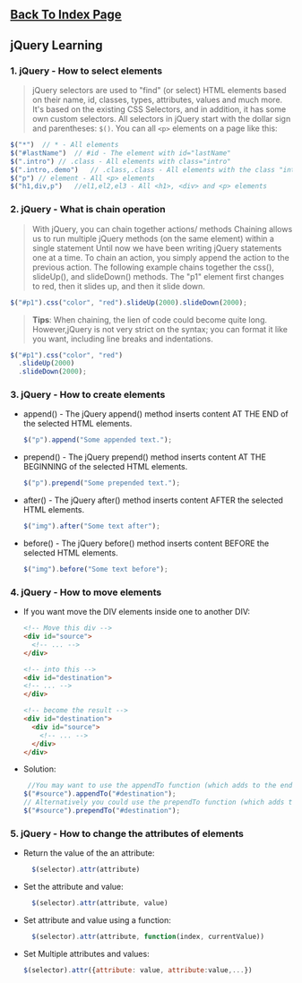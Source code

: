 ## [Back To Index Page](https://www.graceyutech.com/Yu-Blog/)
## jQuery Learning

### 1. jQuery - How to select elements
> jQuery selectors are used to "find" (or select) HTML elements based on their name, id, classes, types, attributes, values and much more.
> It's based on the existing CSS Selectors, and in addition, it has some own custom selectors.
> All selectors in jQuery start with the dollar sign and parentheses: ```$()```.
> You can all ```<p>``` elements on a page like this:

```javascript
$("*")	// * - All elements
$("#lastName")	// #id - The element with id="lastName"
$(".intro")	// .class - All elements with class="intro"
$(".intro,.demo")	// .class,.class - All elements with the class "intro" or "demo"
$("p") // element - All <p> elements
$("h1,div,p")	//el1,el2,el3 - All <h1>, <div> and <p> elements
```
### 2. jQuery - What is chain operation
> With jQuery, you can chain together actions/ methods
> Chaining allows us to run multiple jQuery methods (on the same element) within a single statement
> Until now we have been writing jQuery statements one at a time.
> To chain an action, you simply append the action to the previous action.
> The following example chains together the css(), slideUp(), and slideDown() methods. The "p1" element first changes to red, then it slides up, and then it slide down.
```javascript
$("#p1").css("color", "red").slideUp(2000).slideDown(2000);
```
> **Tips**: When chaining, the lien of code could become quite long. However,jQuery is not very strict on the syntax; you can format it like you want, including line breaks and indentations.
```javascript
$("#p1").css("color", "red")
  .slideUp(2000)
  .slideDown(2000);
```

### 3. jQuery - How to create elements
- append() - The jQuery append() method inserts content AT THE END of the selected HTML elements.
  ```javascript
  $("p").append("Some appended text.");
  ```
- prepend() - The jQuery prepend() method inserts content AT THE BEGINNING of the selected HTML elements.
   ```javascript
   $("p").prepend("Some prepended text.");
  ```
- after() - The jQuery after() method inserts content AFTER the selected HTML elements.
  ```javascript
  $("img").after("Some text after");
  ```
- before() - The jQuery before() method inserts content BEFORE the selected HTML elements.
  ```javascript
  $("img").before("Some text before");
  ```
### 4. jQuery - How to move elements
- If you want move the DIV elements inside one to another DIV:
  ```html
  <!-- Move this div -->
  <div id="source">
    <!-- ... -->
  </div>

  <!-- into this -->
  <div id="destination">
  <!-- ... -->
  </div>

  <!-- become the result -->
  <div id="destination">
    <div id="source">
      <!-- ... -->
    </div>
  </div>
  ```
- Solution:
  ```javascript
   //You may want to use the appendTo function (which adds to the end of the element):
  $("#source").appendTo("#destination");
  // Alternatively you could use the prependTo function (which adds to the beginning of the element):
  $("#source").prependTo("#destination");
  ```
### 5. jQuery - How to change the attributes of elements
- Return the value of the an attribute:
  ```javascript
    $(selector).attr(attribute)
  ```
- Set the attribute and value:
  ```javascript
    $(selector).attr(attribute, value)
  ```
- Set attribute and value using a function:
  ```javascript
    $(selector).attr(attribute, function(index, currentValue))
  ```
- Set Multiple attributes and values:
  ```javascript
  $(selector).attr({attribute: value, attribute:value,...})
  ```